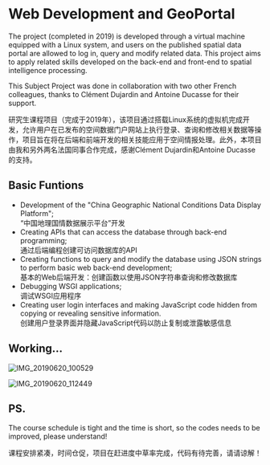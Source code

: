 # Web Development and GeoPortal
The project (completed in 2019) is developed through a virtual machine equipped with a Linux system, and users on the published spatial data portal are allowed to log in, query and modify related data. This project aims to apply related skills developed on the back-end and front-end to spatial intelligence processing.

This Subject Project was done in collaboration with two other French colleagues, thanks to Clément Dujardin and Antoine Ducasse for their support.

研究生课程项目（完成于2019年），该项目通过搭载Linux系统的虚拟机完成开发，允许用户在已发布的空间数据门户网站上执行登录、查询和修改相关数据等操作，项目旨在将在后端和前端开发的相关技能应用于空间情报处理。此外，本项目由我和另外两名法国同事合作完成，感谢Clément Dujardin和Antoine Ducasse的支持。

## Basic Funtions
* Development of the "China Geographic National Conditions Data Display Platform";<br>
  “中国地理国情数据展示平台”开发</br>
* Creating APIs that can access the database through back-end programming;<br>
  通过后端编程创建可访问数据库的API</br>
* Creating functions to query and modify the database using JSON strings to perform basic web back-end development;<br>
  基本的Web后端开发：创建函数以使用JSON字符串查询和修改数据库</br>
* Debugging WSGI applications;</br>
  调试WSGI应用程序</br>
* Creating user login interfaces and making JavaScript code hidden from copying or revealing sensitive information.</br>
  创建用户登录界面并隐藏JavaScript代码以防止复制或泄露敏感信息</br>

## Working...
![IMG_20190620_100529](https://user-images.githubusercontent.com/97808991/195638785-8a13b391-2d4f-4f43-a231-37a460435ae3.jpg)

![IMG_20190620_112449](https://user-images.githubusercontent.com/97808991/195638814-c1f0a8b3-13a7-4ed1-872a-14bfd30859d9.jpg)

## PS.
The course schedule is tight and the time is short, so the codes needs to be improved, please understand!

课程安排紧凑，时间仓促，项目在赶进度中草率完成，代码有待完善，请请谅解！
